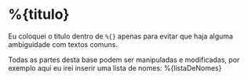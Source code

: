 # %{titulo}
Eu coloquei o titulo dentro de `%{}` apenas para evitar que
haja alguma ambiguidade com textos comuns.

Todas as partes desta base podem ser manipuladas e modificadas,
por exemplo aqui eu irei inserir uma lista de nomes:
%{listaDeNomes}

<html lang="en">
  <head>
    <meta charset="UTF-8" />
    <link rel="icon" type="image/svg+xml" href="/vite.svg" />
    <meta name="viewport" content="width=device-width, initial-scale=1.0" />
    <title>Vite + React</title>
  </head>
  <body>
    <div id="root"></div>
    <script type="module" src="/src/main.jsx"></script>
  </body>
</html>
